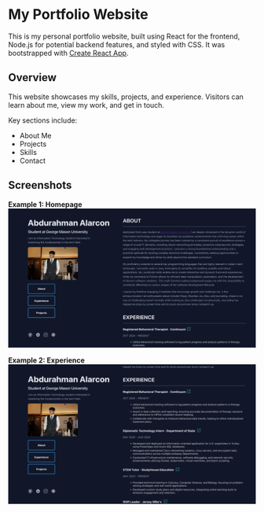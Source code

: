 # My Portfolio Website

This is my personal portfolio website, built using React for the frontend, Node.js for potential backend features, and styled with CSS. It was bootstrapped with [Create React App](https://create-react-app.dev/).

## Overview

This website showcases my skills, projects, and experience. Visitors can learn about me, view my work, and get in touch.

Key sections include:

* About Me
* Projects
* Skills
* Contact

## Screenshots

**Example 1: Homepage**
![Projects Screenshot](https://github.com/isoala/isoapp-react/blob/main/demo/app-screenshot-2.jpg)

**Example 2: Experience**
![Projects Screenshot](https://github.com/isoala/isoapp-react/blob/main/demo/app-screenshot.jpg)